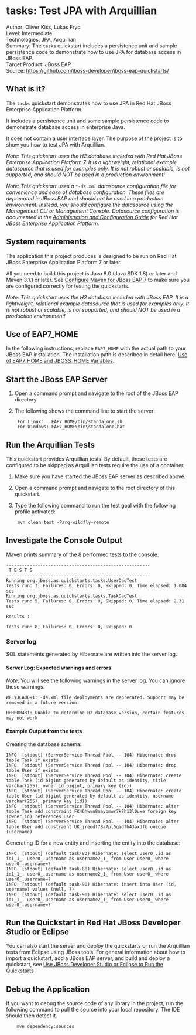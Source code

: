 tasks: Test JPA with Arquillian
==================================
Author: Oliver Kiss, Lukas Fryc  
Level: Intermediate  
Technologies: JPA, Arquillian  
Summary: The `tasks` quickstart includes a persistence unit and sample persistence code to demonstrate how to use JPA for database access in JBoss EAP.  
Target Product: JBoss EAP  
Source: <https://github.com/jboss-developer/jboss-eap-quickstarts/>  


What is it?
-----------

The `tasks` quickstart demonstrates how to use JPA in Red Hat JBoss Enterprise Application Platform. 

It includes a persistence unit and some sample persistence code to demonstrate database access in enterprise Java. 

It does not contain a user interface layer. The purpose of the project is to show you how to test JPA with Arquillian.

_Note: This quickstart uses the H2 database included with Red Hat JBoss Enterprise Application Platform 7. It is a lightweight, relational example datasource that is used for examples only. It is not robust or scalable, is not supported, and should NOT be used in a production environment!_

_Note: This quickstart uses a `*-ds.xml` datasource configuration file for convenience and ease of database configuration. These files are deprecated in JBoss EAP and should not be used in a production environment. Instead, you should configure the datasource using the Management CLI or Management Console. Datasource configuration is documented in the [Administration and Configuration Guide](https://access.redhat.com/documentation/en-US/JBoss_Enterprise_Application_Platform/) for Red Hat JBoss Enterprise Application Platform._


System requirements
-------------------

The application this project produces is designed to be run on Red Hat JBoss Enterprise Application Platform 7 or later. 

All you need to build this project is Java 8.0 (Java SDK 1.8) or later and Maven 3.1.1 or later. See [Configure Maven for JBoss EAP 7](https://github.com/jboss-developer/jboss-developer-shared-resources/blob/master/guides/CONFIGURE_MAVEN_JBOSS_EAP7.md#configure-maven-to-build-and-deploy-the-quickstarts) to make sure you are configured correctly for testing the quickstarts.

_Note: This quickstart uses the H2 database included with JBoss EAP. It is a lightweight, relational example datasource that is used for examples only. It is not robust or scalable, is not supported, and should NOT be used in a production environment!_
 

Use of EAP7_HOME
---------------

In the following instructions, replace `EAP7_HOME` with the actual path to your JBoss EAP installation. The installation path is described in detail here: [Use of EAP7_HOME and JBOSS_HOME Variables](https://github.com/jboss-developer/jboss-developer-shared-resources/blob/master/guides/USE_OF_EAP7_HOME.md#use-of-eap_home-and-jboss_home-variables).


Start the JBoss EAP Server
-------------------------

1. Open a command prompt and navigate to the root of the JBoss EAP directory.
2. The following shows the command line to start the server:

        For Linux:   EAP7_HOME/bin/standalone.sh
        For Windows: EAP7_HOME\bin\standalone.bat


Run the Arquillian Tests 
-------------------------

This quickstart provides Arquillian tests. By default, these tests are configured to be skipped as Arquillian tests require the use of a container. 

1. Make sure you have started the JBoss EAP server as described above.
2. Open a command prompt and navigate to the root directory of this quickstart.
3. Type the following command to run the test goal with the following profile activated:

        mvn clean test -Parq-wildfly-remote 

Investigate the Console Output
----------------------------

Maven prints summary of the 8 performed tests to the console. 

    -------------------------------------------------------
     T E S T S
    -------------------------------------------------------
    Running org.jboss.as.quickstarts.tasks.UserDaoTest
    Tests run: 3, Failures: 0, Errors: 0, Skipped: 0, Time elapsed: 1.084 sec
    Running org.jboss.as.quickstarts.tasks.TaskDaoTest
    Tests run: 5, Failures: 0, Errors: 0, Skipped: 0, Time elapsed: 2.31 sec

    Results :

    Tests run: 8, Failures: 0, Errors: 0, Skipped: 0
    

### Server log

SQL statements generated by Hibernate are written into the server log.

#### Server Log: Expected warnings and errors

_Note:_ You will see the following warnings in the server log. You can ignore these warnings.

    WFLYJCA0091: -ds.xml file deployments are deprecated. Support may be removed in a future version.

    HHH000431: Unable to determine H2 database version, certain features may not work


#### Example Output from the tests

Creating the database schema:

    INFO  [stdout] (ServerService Thread Pool -- 104) Hibernate: drop table Task if exists
    INFO  [stdout] (ServerService Thread Pool -- 104) Hibernate: drop table User if exists
    INFO  [stdout] (ServerService Thread Pool -- 104) Hibernate: create table Task (id bigint generated by default as identity, title varchar(255), owner_id bigint, primary key (id))
    INFO  [stdout] (ServerService Thread Pool -- 104) Hibernate: create table User (id bigint generated by default as identity, username varchar(255), primary key (id))
    INFO  [stdout] (ServerService Thread Pool -- 104) Hibernate: alter table Task add constraint FK46hwvn8nayomwr7k7h13l0uxe foreign key (owner_id) references User
    INFO  [stdout] (ServerService Thread Pool -- 104) Hibernate: alter table User add constraint UK_jreodf78a7pl5qidfh43axdfb unique (username)

Generating ID for a new entity and inserting the entity into the database:

    INFO  [stdout] (default task-83) Hibernate: select user0_.id as id1_1_, user0_.username as username2_1_ from User user0_ where user0_.username=?
    INFO  [stdout] (default task-88) Hibernate: select user0_.id as id1_1_, user0_.username as username2_1_ from User user0_ where user0_.username=?
    INFO  [stdout] (default task-90) Hibernate: insert into User (id, username) values (null, ?)
    INFO  [stdout] (default task-90) Hibernate: select user0_.id as id1_1_, user0_.username as username2_1_ from User user0_ where user0_.username=?


Run the Quickstart in Red Hat JBoss Developer Studio or Eclipse
-------------------------------------
You can also start the server and deploy the quickstarts or run the Arquillian tests from Eclipse using JBoss tools. For general information about how to import a quickstart, add a JBoss EAP server, and build and deploy a quickstart, see [Use JBoss Developer Studio or Eclipse to Run the Quickstarts](https://github.com/jboss-developer/jboss-developer-shared-resources/blob/master/guides/USE_JBDS.md#use-jboss-developer-studio-or-eclipse-to-run-the-quickstarts) 


Debug the Application
------------------------------------

If you want to debug the source code of any library in the project, run the following command to pull the source into your local repository. The IDE should then detect it.

        mvn dependency:sources

